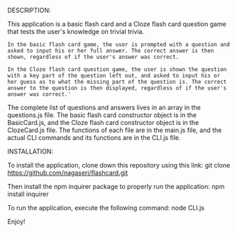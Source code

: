 DESCRIPTION: 

This application is a basic flash card and a Cloze flash card question game that tests the user's knowledge on trivial trivia. 

    In the basic flash card game, the user is prompted with a question and asked to input his or her full answer. The correct answer is then shown, regardless of if the user's answer was correct.

    In the Cloze flash card question game, the user is shown the question with a key part of the question left out, and asked to input his or her guess as to what the missing part of the question is. The correct answer to the question is then displayed, regardless of if the user's answer was correct.'

The complete list of questions and answers lives in an array in the questions.js file. The basic flash card constructor object is in the BasicCard.js, and the Cloze flash card constructor object is in the ClozeCard.js file. The functions of each file are in the main.js file, and the actual CLI commands and its functions are in the CLI.js file. 

INSTALLATION: 

To install the application, clone down this repository using this link:
git clone https://github.com/nagaseri/flashcard.git

Then install the npm inquirer package to properly run the application: 
npm install inquirer

To run the application, execute the following command: 
node CLI.js

Enjoy!
